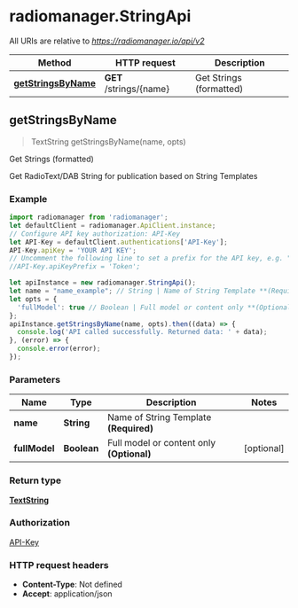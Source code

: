 # radiomanager.StringApi

All URIs are relative to *https://radiomanager.io/api/v2*

Method | HTTP request | Description
------------- | ------------- | -------------
[**getStringsByName**](StringApi.md#getStringsByName) | **GET** /strings/{name} | Get Strings (formatted)



## getStringsByName

> TextString getStringsByName(name, opts)

Get Strings (formatted)

Get RadioText/DAB String for publication based on String Templates

### Example

```javascript
import radiomanager from 'radiomanager';
let defaultClient = radiomanager.ApiClient.instance;
// Configure API key authorization: API-Key
let API-Key = defaultClient.authentications['API-Key'];
API-Key.apiKey = 'YOUR API KEY';
// Uncomment the following line to set a prefix for the API key, e.g. "Token" (defaults to null)
//API-Key.apiKeyPrefix = 'Token';

let apiInstance = new radiomanager.StringApi();
let name = "name_example"; // String | Name of String Template **(Required)**
let opts = {
  'fullModel': true // Boolean | Full model or content only **(Optional)**
};
apiInstance.getStringsByName(name, opts).then((data) => {
  console.log('API called successfully. Returned data: ' + data);
}, (error) => {
  console.error(error);
});

```

### Parameters


Name | Type | Description  | Notes
------------- | ------------- | ------------- | -------------
 **name** | **String**| Name of String Template **(Required)** | 
 **fullModel** | **Boolean**| Full model or content only **(Optional)** | [optional] 

### Return type

[**TextString**](TextString.md)

### Authorization

[API-Key](../README.md#API-Key)

### HTTP request headers

- **Content-Type**: Not defined
- **Accept**: application/json

